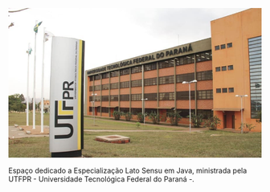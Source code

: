 <p align="center">
  <img src="./Capa.png" alt="Texto Alternativo">
</p>

Espaço dedicado a Especialização Lato Sensu em Java, ministrada pela UTFPR - Universidade Tecnológica Federal do Paraná -.
